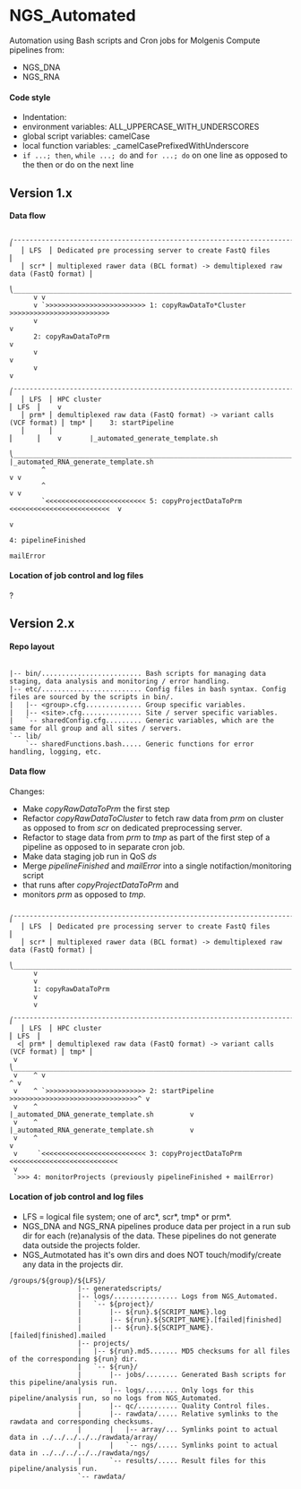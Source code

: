# NGS_Automated

Automation using Bash scripts and Cron jobs for Molgenis Compute pipelines from:
 - NGS_DNA
 - NGS_RNA

#### Code style

- Indentation: <TABS>
- environment variables: ALL\_UPPERCASE\_WITH\_UNDERSCORES
- global script variables: camelCase
- local function variables: _camelCasePrefixedWithUnderscore
- `if ...; then`, `while ...; do` and `for ...; do` on one line as opposed to the then or do on the next line

## Version 1.x

#### Data flow

```
   ⎛¯¯¯¯¯¯¯¯¯¯¯¯¯¯¯¯¯¯¯¯¯¯¯¯¯¯¯¯¯¯¯¯¯¯¯¯¯¯¯¯¯¯¯¯¯¯¯¯¯¯¯¯¯¯¯¯¯¯¯¯¯¯¯¯¯¯¯¯¯¯¯¯¯¯¯¯¯¯¯¯¯¯¯¯¯¯⎞
   ⎜ LFS  ⎜ Dedicated pre processing server to create FastQ files                        ⎜
   ⎜ scr* ⎜ multiplexed rawer data (BCL format) -> demultiplexed raw data (FastQ format) ⎜
   ⎝______________________________________________________________________________________⎠
      v v                                                                           
      v `>>>>>>>>>>>>>>>>>>>>>>>>> 1: copyRawDataTo*Cluster >>>>>>>>>>>>>>>>>>>>>>>>>
      v                                                                              v
      2: copyRawDataToPrm                                                            v
      v                                                                              v
      v                                                                              v
   ⎛¯¯¯¯¯¯¯¯¯¯¯¯¯¯¯¯¯¯¯¯¯¯¯¯¯¯¯¯¯¯¯¯¯¯¯¯¯¯¯¯¯¯¯¯¯¯¯¯¯¯¯¯¯¯¯¯¯¯¯¯¯¯¯¯¯¯¯¯¯¯¯¯¯¯¯¯¯¯¯¯¯¯¯¯⎞>>>>>
   ⎜ LFS  ⎜ HPC cluster                                                         ⎜ LFS  ⎜    v
   ⎜ prm* ⎜ demultiplexed raw data (FastQ format) -> variant calls (VCF format) ⎜ tmp* ⎜    3: startPipeline
   ⎜      ⎜                                                                     ⎜      ⎜    v       |_automated_generate_template.sh
   ⎝____________________________________________________________________________________⎠<<<<<       |_automated_RNA_generate_template.sh
        ^                                                                           v v
        ^                                                                           v v
        `<<<<<<<<<<<<<<<<<<<<<<<<< 5: copyProjectDataToPrm <<<<<<<<<<<<<<<<<<<<<<<<<  v
                                                                                      v
                                                                                      4: pipelineFinished
                                                                                         mailError
```

#### Location of job control and log files

?

## Version 2.x

#### Repo layout
```

|-- bin/......................... Bash scripts for managing data staging, data analysis and monitoring / error handling.
|-- etc/......................... Config files in bash syntax. Config files are sourced by the scripts in bin/.
|   |-- <group>.cfg.............. Group specific variables.
|   |-- <site>.cfg............... Site / server specific variables.
|   `-- sharedConfig.cfg......... Generic variables, which are the same for all group and all sites / servers.
`-- lib/
    `-- sharedFunctions.bash..... Generic functions for error handling, logging, etc.
```

#### Data flow

Changes:
 - Make _copyRawDataToPrm_ the first step
 - Refactor _copyRawDataToCluster_ to fetch raw data from _prm_ on cluster as opposed to from _scr_ on dedicated preprocessing server.
  - Refactor to stage data from _prm_ to _tmp_ as part of the first step of a pipeline as opposed to in separate cron job.
  - Make data staging job run in QoS _ds_
 - Merge _pipelineFinished_ and _mailError_ into a single notifaction/monitoring script
  - that runs after _copyProjectDataToPrm_ and
  - monitors _prm_ as opposed to _tmp_.

```
   ⎛¯¯¯¯¯¯¯¯¯¯¯¯¯¯¯¯¯¯¯¯¯¯¯¯¯¯¯¯¯¯¯¯¯¯¯¯¯¯¯¯¯¯¯¯¯¯¯¯¯¯¯¯¯¯¯¯¯¯¯¯¯¯¯¯¯¯¯¯¯¯¯¯¯¯¯¯¯¯¯¯¯¯¯¯¯¯⎞
   ⎜ LFS  ⎜ Dedicated pre processing server to create FastQ files                        ⎜
   ⎜ scr* ⎜ multiplexed rawer data (BCL format) -> demultiplexed raw data (FastQ format) ⎜
   ⎝______________________________________________________________________________________⎠
      v
      v
      1: copyRawDataToPrm
      v
      v
   ⎛¯¯¯¯¯¯¯¯¯¯¯¯¯¯¯¯¯¯¯¯¯¯¯¯¯¯¯¯¯¯¯¯¯¯¯¯¯¯¯¯¯¯¯¯¯¯¯¯¯¯¯¯¯¯¯¯¯¯¯¯¯¯¯¯¯¯¯¯¯¯¯¯¯¯¯¯¯¯¯¯¯¯¯¯⎞
   ⎜ LFS  ⎜ HPC cluster                                                         ⎜ LFS  ⎜
  <⎜ prm* ⎜ demultiplexed raw data (FastQ format) -> variant calls (VCF format) ⎜ tmp* ⎜
 v ⎝____________________________________________________________________________________⎠
 v    ^ v                                                                           ^ v
 v    ^ `>>>>>>>>>>>>>>>>>>>>>>>>> 2: startPipeline >>>>>>>>>>>>>>>>>>>>>>>>>>>>>>>>^ v
 v    ^                                  |_automated_DNA_generate_template.sh         v
 v    ^                                  |_automated_RNA_generate_template.sh         v
 v    ^                                                                               v
 v     `<<<<<<<<<<<<<<<<<<<<<<<<<< 3: copyProjectDataToPrm <<<<<<<<<<<<<<<<<<<<<<<<<<<
 v
 `>>> 4: monitorProjects (previously pipelineFinished + mailError)
```

#### Location of job control and log files

 - LFS = logical file system; one of arc*, scr*, tmp* or prm*.
 - NGS_DNA and NGS_RNA pipelines produce data per project in a run sub dir for each (re)analysis of the data.
   These pipelines do not generate data outside the projects folder.
 - NGS_Autmotated has it's own dirs and does NOT touch/modify/create any data in the projects dir.

```
/groups/${group}/${LFS}/
                 |-- generatedscripts/
                 |-- logs/................ Logs from NGS_Automated.
                 |   `-- ${project}/
                 |       |-- ${run}.${SCRIPT_NAME}.log
                 |       |-- ${run}.${SCRIPT_NAME}.[failed|finished]
                 |       |-- ${run}.${SCRIPT_NAME}.[failed|finished].mailed
                 |-- projects/
                 |   |-- ${run}.md5....... MD5 checksums for all files of the corresponding ${run} dir.
                 |   `-- ${run}/
                 |       |-- jobs/........ Generated Bash scripts for this pipeline/analysis run.
                 |       |-- logs/........ Only logs for this pipeline/analysis run, so no logs from NGS_Automated.
                 |       |-- qc/.......... Quality Control files.
                 |       |-- rawdata/..... Relative symlinks to the rawdata and corresponding checksums.
                 |       |   |-- array/... Symlinks point to actual data in ../../../../../rawdata/array/
                 |       |   `-- ngs/..... Symlinks point to actual data in ../../../../../rawdata/ngs/
                 |       `-- results/..... Result files for this pipeline/analysis run.
                 `-- rawdata/
```

